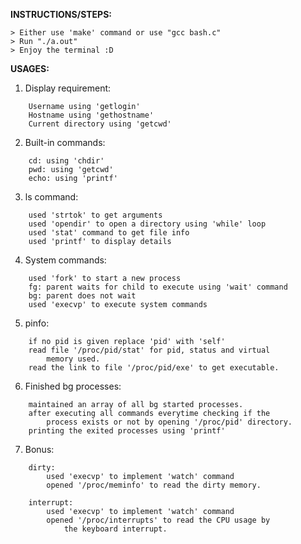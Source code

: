 __INSTRUCTIONS/STEPS:__

	> Either use 'make' command or use "gcc bash.c"
	> Run "./a.out"
	> Enjoy the terminal :D

__USAGES:__

1. Display requirement:
```
	Username using 'getlogin'
	Hostname using 'gethostname'
	Current directory using 'getcwd'
```

2. Built-in commands:
```
	cd: using 'chdir'
	pwd: using 'getcwd'
	echo: using 'printf'
```
3. ls command:
```
	used 'strtok' to get arguments
	used 'opendir' to open a directory using 'while' loop
	used 'stat' command to get file info
	used 'printf' to display details
```
4. System commands:
```
	used 'fork' to start a new process
	fg: parent waits for child to execute using 'wait' command
	bg: parent does not wait
	used 'execvp' to execute system commands
```
5. pinfo:
```
	if no pid is given replace 'pid' with 'self'
	read file '/proc/pid/stat' for pid, status and virtual
		memory used.
	read the link to file '/proc/pid/exe' to get executable.
```
6. Finished bg processes:
```	
	maintained an array of all bg started processes.
	after executing all commands everytime checking if the
		process exists or not by opening '/proc/pid' directory.
	printing the exited processes using 'printf'
```
7. Bonus:
```	
	dirty:
		used 'execvp' to implement 'watch' command
		opened '/proc/meminfo' to read the dirty memory.

	interrupt:
		used 'execvp' to implement 'watch' command
		opened '/proc/interrupts' to read the CPU usage by
			the keyboard interrupt.
```
